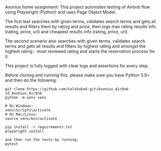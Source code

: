 Axonius home assignment:
This project automates testing of Airbnb flow using Playwright (Python) and uses Page Object Model.

The first test searches with given terms, validates search terms and gets all results and filters them by rating and price,
then logs max rating results info (rating, price, url) and cheapest results info (rating, price, url).

The second scenario also searches with given terms, validates search terms and gets all results and filters by highest rating
and amongst the highest rating - most reviewed rating and starts the reservation process for it. 

This project is fully logged with clear logs and assertions for every step.


Before cloning and running this, please make sure you have Python 3.8+ and then do the following:

~~~
git clone https://github.com/talshaked-git/Axonius_Airbnb
cd Axonius_Airbnb
python -m venv venv

# On Windows:
venv\Scripts\activate
# On Mac/Linux:
source venv/bin/activate

pip install -r requirements.txt
playwright install

and then run the tests by running:
pytest

